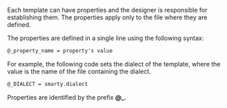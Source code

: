 Each template can have properties and the designer is responsible for establishing them. The properties apply only to the file where they are defined.

The properties are defined in a single line using the following syntax:

```html
@_property_name = property's value
```

For example, the following code sets the dialect of the template, where the value is the name of the file containing the dialect.

```html
@_DIALECT = smarty.dialect
```

Properties are identified by the prefix **@\_.**

